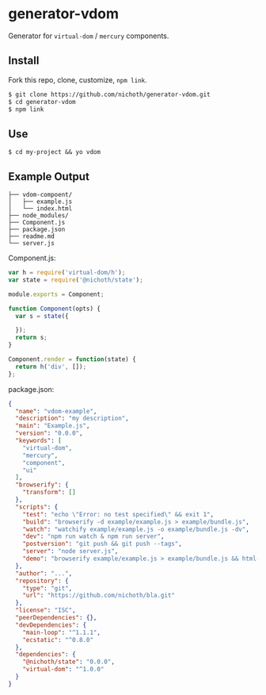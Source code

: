 # generator-vdom

Generator for `virtual-dom` / `mercury` components. 


## Install

Fork this repo, clone, customize, `npm link`.

```bash
$ git clone https://github.com/nichoth/generator-vdom.git
$ cd generator-vdom
$ npm link
```

## Use ##

    $ cd my-project && yo vdom


## Example Output

```
├── vdom-compoent/
│   ├── example.js
│   └── index.html
├── node_modules/
├── Component.js
├── package.json
├── readme.md
└── server.js
```

Component.js:

```js
var h = require('virtual-dom/h');
var state = require('@nichoth/state');

module.exports = Component;

function Component(opts) {
  var s = state({

  });
  return s;
}

Component.render = function(state) {
  return h('div', []);
};

```

package.json:

```json
{
  "name": "vdom-example",
  "description": "my description",
  "main": "Example.js",
  "version": "0.0.0",
  "keywords": [
    "virtual-dom",
    "mercury",
    "component",
    "ui"
  ],
  "browserify": {
    "transform": []
  },
  "scripts": {
    "test": "echo \"Error: no test specified\" && exit 1",
    "build": "browserify -d example/example.js > example/bundle.js",
    "watch": "watchify example/example.js -o example/bundle.js -dv",
    "dev": "npm run watch & npm run server",
    "postversion": "git push && git push --tags",
    "server": "node server.js",
    "demo": "browserify example/example.js > example/bundle.js && html-inline example/index.html | curl -sT- https://htmlb.in"
  },
  "author": "...",
  "repository": {
    "type": "git",
    "url": "https://github.com/nichoth/bla.git"
  },
  "license": "ISC",
  "peerDependencies": {},
  "devDependencies": {
    "main-loop": "^1.1.1",
    "ecstatic": "^0.8.0"
  },
  "dependencies": {
    "@nichoth/state": "0.0.0",
    "virtual-dom": "^1.0.0"
  }
}
```
